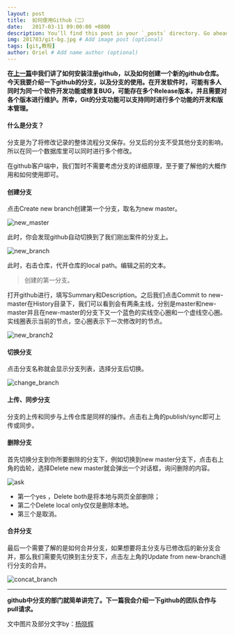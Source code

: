 ```yaml
---
layout: post
title:  如何使用Github（二）
date:   2017-03-11 09:00:00 +0800
description: You’ll find this post in your `_posts` directory. Go ahead and edit it and re-build the site to see your changes. # Add post description (optional)
img: 201703/git-bg.jpg # Add image post (optional)
tags: [git,教程]
author: Oriel # Add name author (optional)
---
```

**在[上一篇](https://oriellee.github.io/%E5%A6%82%E4%BD%95%E5%AE%89%E8%A3%85%E9%85%8D%E7%BD%AEGIT/ "上一篇")中我们讲了如何安装注册github，以及如何创建一个新的github仓库。今天我要介绍一下github的分支，以及分支的使用。在开发软件时，可能有多人同时为同一个软件开发功能或修复BUG，可能存在多个Release版本，并且需要对各个版本进行维护。所幸，Git的分支功能可以支持同时进行多个功能的开发和版本管理。**

#### 什么是分支？
分支是为了将修改记录的整体流程分叉保存。分叉后的分支不受其他分支的影响，所以在同一个数据库里可以同时进行多个修改。

在github客户端中，我们暂时不需要考虑分支的详细原理，至于要了解他的大概作用和如何使用即可。

#### 创建分支
点击Create new branch创建第一个分支，取名为new master。

![new_master]({{site.baseurl}}/assets/img/201703/new_master.png)

此时，你会发现github自动切换到了我们刚出案件的分支上。

![new_branch]({{site.baseurl}}/assets/img/201703/new_branch.png)

此时，右击仓库，代开仓库的local path。编辑之前的文本。
>创建的第一分支。

打开github进行，填写Summary和Description。之后我们点击Commit to new-master在History目录下，我们可以看到会有两条主线，分别是master和new-master并且在new-master的分支下又一个蓝色的实线空心圈和一个虚线空心圈。实线圈表示当前的节点，空心圈表示下一次修改时的节点。

![new_branch2]({{site.baseurl}}/assets/img/201703/new_branch2.png)

#### 切换分支
点击分支名称就会显示分支列表，选择分支后切换。

![change_branch]({{site.baseurl}}/assets/img/201703/change_branch.png)


#### 上传、同步分支
分支的上传和同步与上传仓库是同样的操作。点击右上角的publish/sync即可上传或同步。

#### 删除分支
首先切换分支到你所要删除的分支下，例如切换到new master分支下，点击右上角的齿轮，选择Delete new master就会弹出一个对话框，询问删除的内容。

![ask]({{site.baseurl}}/assets/img/201703/ask.png)

- 第一个yes ，Delete both是将本地与网页全部删除；
- 第二个Delete local only仅仅是删除本地。
- 第三个是取消。

#### 合并分支
最后一个需要了解的是如何合并分支，如果想要将主分支与已修改后的新分支合并，那么我们需要先切换到主分支下，点击左上角的Update from new-branch进行分支的合并。

![concat_branch]({{site.baseurl}}/assets/img/201703/concat_branch.png)



------------

**github中分支的部门就简单讲完了。下一篇我会介绍一下github的团队合作与pull请求。**


文中图片及部分文字by：[杨晓辉](https://www.zhihu.com/question/20070065/answer/117017972 "杨晓辉")










